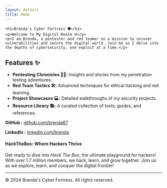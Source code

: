 ```yaml
---
layout: default
title: Home
---
```



  
    <h1>Brenda's Cyber Fortress 🛡️</h1>
    <p>Welcome to My Digital Realm 🌐</p>
    <p>I am Brenda, a pentester and red teamer on a mission to uncover vulnerabilities and secure the digital world. Join me as I delve into the depths of cybersecurity, one exploit at a time.</p>
 

  <section id="features">
    <h2>Features ✨</h2>
    <ul>
      <li><strong>Pentesting Chronicles 🕵️‍♀️:</strong> Insights and stories from my penetration testing adventures.</li>
      <li><strong>Red Team Tactics 🛠️:</strong> Advanced techniques for ethical hacking and red teaming.</li>
      <li><strong>Project Showcases 💻:</strong> Detailed walkthroughs of my security projects.</li>
      <li><strong>Resource Library 📚:</strong> A curated collection of tools, guides, and references.</li>
    </ul>
  </section>

 <p><strong>GitHub :</strong> <a href="https://github.com/brenda87">github.com/brenda87</a></p>
 <p><strong>LinkedIn :</strong> <a href="https://www.linkedin.com/in/brenda-kawira-162875222/">linkedin.com/brenda</a></p>
  

<h4 class="mume-header" id="hackthebox">HackTheBox: Where Hackers Thrive</h4>
<p>Get ready to dive into <em>Hack The Box</em>, the ultimate playground for hackers! With over 1.7 million members, we hack, learn, and grow together. Join us as we explore, learn, and conquer the digital frontier!</p>
<hr>



<footer>
    <p>&copy; 2024 Brenda's Cyber Fortress. All rights reserved.</p>
  </footer>
